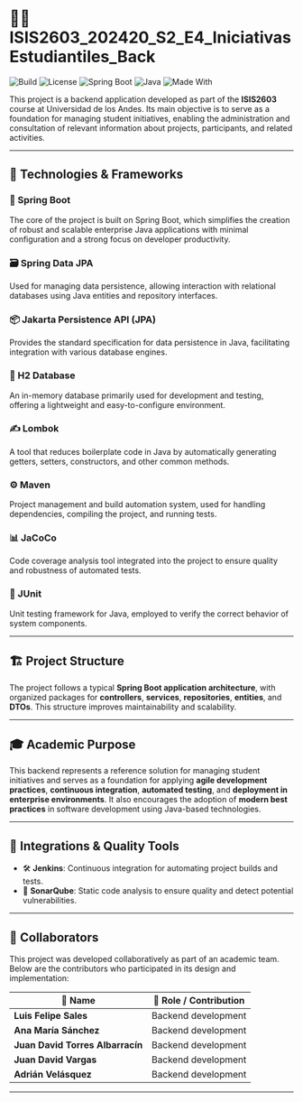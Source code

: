 # 🧑‍💻 ISIS2603_202420_S2_E4_IniciativasEstudiantiles_Back

![Build](https://img.shields.io/badge/build-passing-brightgreen.svg)
![License](https://img.shields.io/badge/license-MIT-blue.svg)
![Spring Boot](https://img.shields.io/badge/Spring%20Boot-3.1.0-brightgreen.svg)
![Java](https://img.shields.io/badge/Java-17-orange.svg)
![Made With](https://img.shields.io/badge/Made%20with-Spring%20Boot-blue.svg)

This project is a backend application developed as part of the **ISIS2603** course at Universidad de los Andes. Its main objective is to serve as a foundation for managing student initiatives, enabling the administration and consultation of relevant information about projects, participants, and related activities.

---

## 🧰 Technologies & Frameworks

### 🚀 Spring Boot  
The core of the project is built on Spring Boot, which simplifies the creation of robust and scalable enterprise Java applications with minimal configuration and a strong focus on developer productivity.

### 🗃️ Spring Data JPA  
Used for managing data persistence, allowing interaction with relational databases using Java entities and repository interfaces.

### 📦 Jakarta Persistence API (JPA)  
Provides the standard specification for data persistence in Java, facilitating integration with various database engines.

### 🧪 H2 Database  
An in-memory database primarily used for development and testing, offering a lightweight and easy-to-configure environment.

### ✍️ Lombok  
A tool that reduces boilerplate code in Java by automatically generating getters, setters, constructors, and other common methods.

### ⚙️ Maven  
Project management and build automation system, used for handling dependencies, compiling the project, and running tests.

### 📊 JaCoCo  
Code coverage analysis tool integrated into the project to ensure quality and robustness of automated tests.

### 🧪 JUnit  
Unit testing framework for Java, employed to verify the correct behavior of system components.

---

## 🏗️ Project Structure

The project follows a typical **Spring Boot application architecture**, with organized packages for **controllers**, **services**, **repositories**, **entities**, and **DTOs**. This structure improves maintainability and scalability.

---

## 🎓 Academic Purpose

This backend represents a reference solution for managing student initiatives and serves as a foundation for applying **agile development practices**, **continuous integration**, **automated testing**, and **deployment in enterprise environments**. It also encourages the adoption of **modern best practices** in software development using Java-based technologies.

---

## 🔧 Integrations & Quality Tools

- 🛠️ **Jenkins**: Continuous integration for automating project builds and tests.  
- 🧼 **SonarQube**: Static code analysis to ensure quality and detect potential vulnerabilities.

---

## 👥 Collaborators

This project was developed collaboratively as part of an academic team.  
Below are the contributors who participated in its design and implementation:

| 🙋 Name              | 💼 Role / Contribution                    |
|---------------------|-------------------------------------------|
| **Luis Felipe Sales**        | Backend development      |
| **Ana María Sánchez**        | Backend development      |
| **Juan David Torres Albarracín**           | Backend development |
| **Juan David Vargas**           | Backend development |
| **Adrián Velásquez**           | Backend development    |


---
